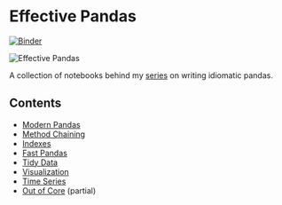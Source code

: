 # Effective Pandas

[![Binder](https://mybinder.org/badge_logo.svg)](https://mybinder.org/v2/gh/pydatawrangler/effective-pandas/master)

![Effective Pandas](cover/modern-pandas-cover.png)

A collection of notebooks behind my [series](http://tomaugspurger.github.io/modern-1.html) on
writing idiomatic pandas.

## Contents

- [Modern Pandas](modern_1_intro.ipynb)
- [Method Chaining](modern_2_method_chaining.ipynb)
- [Indexes](modern_3_indexes.ipynb)
- [Fast Pandas](modern_4_performance.ipynb)
- [Tidy Data](modern_5_tidy.ipynb)
- [Visualization](modern_6_visualization.ipynb)
- [Time Series](modern_7_timeseries.ipynb)
- [Out of Core](modern_8_out_of_core.ipynb) (partial)

